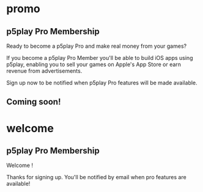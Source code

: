 # promo

## p5play Pro Membership

Ready to become a p5play Pro and make real money from your games?

If you become a p5play Pro Member you'll be able to build iOS apps using p5play, enabling you to sell your games on Apple's App Store or earn revenue from advertisements.

Sign up now to be notified when p5play Pro features will be made available.

## Coming soon!

# welcome

## p5play Pro Membership

Welcome !

Thanks for signing up. You'll be notified by email when pro features are available!
